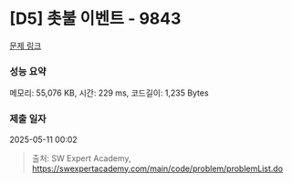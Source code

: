 # [D5] 촛불 이벤트 - 9843 

[문제 링크](https://swexpertacademy.com/main/code/problem/problemDetail.do?contestProbId=AXGBKzuaPOoDFAXR) 

### 성능 요약

메모리: 55,076 KB, 시간: 229 ms, 코드길이: 1,235 Bytes

### 제출 일자

2025-05-11 00:02



> 출처: SW Expert Academy, https://swexpertacademy.com/main/code/problem/problemList.do
